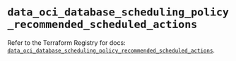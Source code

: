 # `data_oci_database_scheduling_policy_recommended_scheduled_actions`

Refer to the Terraform Registry for docs: [`data_oci_database_scheduling_policy_recommended_scheduled_actions`](https://registry.terraform.io/providers/hashicorp/oci/7.19.0/docs/data-sources/database_scheduling_policy_recommended_scheduled_actions).
